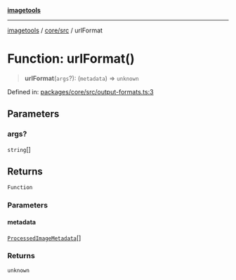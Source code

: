 [**imagetools**](../../../README.md)

***

[imagetools](../../../modules.md) / [core/src](../README.md) / urlFormat

# Function: urlFormat()

> **urlFormat**(`args`?): (`metadata`) => `unknown`

Defined in: [packages/core/src/output-formats.ts:3](https://github.com/JonasKruckenberg/imagetools/blob/87fff79acddac50a50f7aee7c6a68a0623fbc68f/packages/core/src/output-formats.ts#L3)

## Parameters

### args?

`string`[]

## Returns

`Function`

### Parameters

#### metadata

[`ProcessedImageMetadata`](../interfaces/ProcessedImageMetadata.md)[]

### Returns

`unknown`
